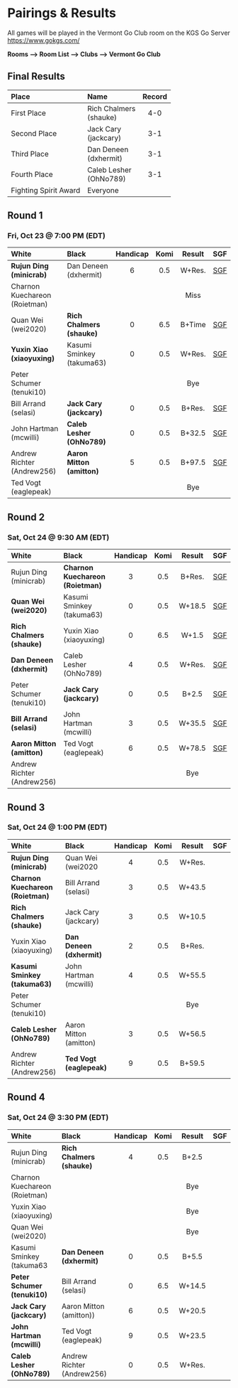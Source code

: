 # Pairings & Results

All games will be played in the Vermont Go Club room on the KGS Go Server https://www.gokgs.com/

__Rooms –> Room List –> Clubs –> Vermont Go Club__

## Final Results

| Place                      | Name                                               | Record | 
|:-----                      |:-----                                              |:--------:|
| First Place            | Rich Chalmers <br/>(shauke)                    | 4-0      |
| Second Place            | Jack Cary <br/>(jackcary)                    | 3-1     |
| Third Place            | Dan Deneen	<br/>(dxhermit)                     | 3-1      |
| Fourth Place            | Caleb Lesher <br/>(OhNo789)                    | 3-1      |
| Fighting Spirit Award            | Everyone                    | |


## Round 1
### Fri, Oct 23 @	7:00 PM (EDT)

| White                      | Black                                              | Handicap | Komi | Result | SGF |
|:-----                      |:-----                                              |:--------:|:----:|:------:|:---:|
| **Rujun Ding <br/>(minicrab)**         | Dan Deneen	<br/>(dxhermit)             | 6        | 0.5  | W+Res. |  [SGF](/assets/sgf/r1/minicrab-dxhermit.sgf)   |
| Charnon Kuechareon <br/>(Roietman)     |                                        |          |      | Miss   |      |
| Quan Wei <br/>(wei2020)                | **Rich Chalmers <br/>(shauke)**        | 0        | 6.5  | B+Time | [SGF](/assets/sgf/r1/wei2020-shauke.sgf)    |
| **Yuxin Xiao <br/>(xiaoyuxing)**       | Kasumi Sminkey <br/>(takuma63)         | 0        | 0.5  | W+Res. | [SGF](/assets/sgf/r1/xiaoyuxing-takuma63.sgf)    |
| Peter Schumer <br/>(tenuki10)          |                                        |          |      | Bye    |     |
| Bill Arrand <br/>(selasi)              | **Jack Cary <br/>(jackcary)**          | 0        | 0.5  | B+Res. | [SGF](/assets/sgf/r1/selasi-jackcary.sgf)    |
| John Hartman <br/>(mcwilli)            | **Caleb Lesher <br/>(OhNo789)**        | 0        | 0.5  | B+32.5 | [SGF](/assets/sgf/r1/mcwilli-OhNo789.sgf)    |
| Andrew Richter <br/>(Andrew256)        | **Aaron Mitton <br/>(amitton)**        | 5        | 0.5  | B+97.5 | [SGF](/assets/sgf/r1/Andrew256-amitton.sgf)    |
| Ted Vogt <br/>(eaglepeak)              |                                        |          |      | Bye    |     |

## Round 2
### Sat, Oct 24	@ 9:30 AM (EDT)

| White                      | Black                                                 | Handicap | Komi | Result | SGF |
|:-----                      |:-----                                                 |:--------:|:----:|:------:|:---:|
| Rujun Ding <br/>(minicrab)          | **Charnon Kuechareon <br/>(Roietman)**       | 3        | 0.5  | B+Res. | [SGF](/assets/sgf/r2/minicrab-roietman.sgf)     |
| **Quan Wei <br/>(wei2020)**         | Kasumi Sminkey <br/>(takuma63)               | 0        | 0.5  | W+18.5 | [SGF](/assets/sgf/r2/wei2020-takuma63.sgf)    |
| **Rich Chalmers <br/>(shauke)**     | Yuxin Xiao <br/>(xiaoyuxing)                 | 0        | 6.5  | W+1.5  | [SGF](/assets/sgf/r2/shauke-xiaoyuxing.sgf)    |
| **Dan Deneen	<br/>(dxhermit)**     | Caleb Lesher <br/>(OhNo789)                  | 4        | 0.5  | W+Res. | [SGF](/assets/sgf/r2/dxhermit-OhNo789.sgf)    |
| Peter Schumer <br/>(tenuki10)       | **Jack Cary <br/>(jackcary)**                | 0        | 0.5  | B+2.5  | [SGF](/assets/sgf/r2/tenuki10-jackcary.sgf)    |
| **Bill Arrand <br/>(selasi)**       | John Hartman <br/>(mcwilli)                  | 3        | 0.5  | W+35.5 | [SGF](/assets/sgf/r2/selasi-mcwilli.sgf)   |
| **Aaron Mitton <br/>(amitton)**     | Ted Vogt <br/>(eaglepeak)                    | 6        | 0.5  | W+78.5 | [SGF](/assets/sgf/r2/amitton-eaglepeak.sgf)   |
| Andrew Richter <br/>(Andrew256)     |                                              |          |      | Bye    |     |



## Round 3
### Sat, Oct 24	@ 1:00 PM (EDT)

| White                      | Black                                                 | Handicap | Komi | Result | SGF |
|:-----                      |:-----                                                 |:--------:|:----:|:------:|:---:|
| **Rujun Ding <br/>(minicrab)**          | Quan Wei <br/>(wei2020                   | 4        | 0.5  | W+Res.       |     |
| **Charnon Kuechareon <br/>(Roietman)**  | Bill Arrand <br/>(selasi)                | 3        | 0.5  | W+43.5       |     |
| **Rich Chalmers <br/>(shauke)**         | Jack Cary <br/>(jackcary)                | 3        | 0.5  | W+10.5       |     |
| Yuxin Xiao <br/>(xiaoyuxing)            | **Dan Deneen	<br/>(dxhermit)**          | 2        | 0.5  | B+Res.       |     |
| **Kasumi Sminkey <br/>(takuma63)**      | John Hartman <br/>(mcwilli)              | 4        | 0.5  | W+55.5       |     |
| Peter Schumer <br/>(tenuki10)           |                                          |          |      | Bye          |     |
| **Caleb Lesher <br/>(OhNo789)**         | Aaron Mitton <br/>(amitton)              | 3        | 0.5  | W+56.5       |     |
| Andrew Richter <br/>(Andrew256)         | **Ted Vogt <br/>(eaglepeak)**            | 9        | 0.5  | B+59.5       |     |


## Round 4
### Sat, Oct 24	@ 3:30 PM (EDT)

| White                      | Black                                                 | Handicap | Komi | Result | SGF |
|:-----                      |:-----                                                 |:--------:|:----:|:------:|:---:|
| Rujun Ding <br/>(minicrab)          | **Rich Chalmers <br/>(shauke)**              | 4        | 0.5  | B+2.5  |     |
| Charnon Kuechareon <br/>(Roietman)  |                                              |          |      |    Bye |     |
| Yuxin Xiao <br/>(xiaoyuxing)        |                                              |          |      |    Bye |     |
| Quan Wei <br/>(wei2020)             |                                              |          |      |    Bye |     |
| Kasumi Sminkey <br/>(takuma63       | **Dan Deneen	<br/>(dxhermit)**              | 0        | 0.5  |  B+5.5 |     |
| **Peter Schumer <br/>(tenuki10)**   | Bill Arrand <br/>(selasi)                    | 0        | 6.5  | W+14.5 |     |
| **Jack Cary <br/>(jackcary)**       | Aaron Mitton <br/>(amitton))                 | 6        | 0.5  | W+20.5 |     |
| **John Hartman <br/>(mcwilli)**     | Ted Vogt <br/>(eaglepeak)                    | 9        | 0.5  | W+23.5 |     |
| **Caleb Lesher <br/>(OhNo789)**     | Andrew Richter <br/>(Andrew256)              | 0        | 0.5  | W+Res. |     |

